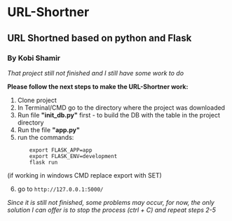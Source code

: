 # URL-Shortner
## URL Shortned based on python and Flask
### By Kobi Shamir

*That project still not finished and I still have some work to do*

**Please follow the next steps to make the URL-Shortner work:**


1. Clone project
2. In Terminal/CMD go to the directory where the project was downloaded
3. Run file **"init_db.py"** first - to build the DB with the table in the project directory
4. Run the file **"app.py"**
5. run the commands:
```    
       export FLASK_APP=app
       export FLASK_ENV=development
       flask run
```
(if working in windows CMD replace export with SET)

6. go to ```http://127.0.0.1:5000/```


*Since it is still not finished, some problems may occur, for now, the only solution I can offer is to stop the process (ctrl + C) and repeat steps 2-5*
